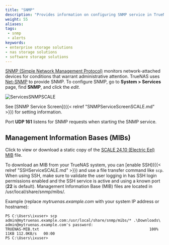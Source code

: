 ```yaml
---
title: "SNMP"
description: "Provides information on configuring SNMP service in TrueNAS SCALE."
weight: 55
aliases: 
tags:
 - snmp
 - alerts
keywords:
- enterprise storage solutions
- nas storage solutions
- software storage solutions
---
```


[SNMP (Simple Network Management Protocol)](https://tools.ietf.org/html/rfc1157) monitors network-attached devices for conditions that warrant administrative attention.
TrueNAS uses [Net-SNMP](https://sourceforge.net/projects/net-snmp/) to provide SNMP.
To configure SNMP, go to **System > Services** page, find **SNMP**, and click the <i class="material-icons" aria-hidden="true" title="Configure">edit</i>.

![ServicesSNMPSCALE](/images/SCALE/SystemSettings/SCALESNMPOptions.png "SCALE SNMP Service Options")

See [SNMP Service Screen]({{< relref "SNMPServiceScreenSCALE.md" >}}) for setting information.

Port **UDP 161** listens for SNMP requests when starting the SNMP service.

## Management Information Bases (MIBs)

Click to view or download a static copy of the <a href="https://www.truenas.com/docs/files/truenas-mib-electriceel.txt">SCALE 24.10 (Electric Eel) MIB</a> file.

To download an MIB from your TrueNAS system, you can [enable SSH]({{< relref "SSHServiceSCALE.md" >}}) and use a file transfer command like `scp`.
When using SSH, make sure to validate the user logging in has SSH login permissions enabled and the SSH service is active and using a known port (**22** is default).
Management Information Base (MIB) files are located in <file>/usr/local/share/snmp/mibs/</file>.

Example (replace *mytruenas.example.com* with your system IP address or hostname):
```
PS C:\Users\ixuser> scp admin@mytruenas.example.com:/usr/local/share/snmp/mibs/* .\Downloads\
admin@mytruenas.example.com's password:
TRUENAS-MIB.txt                                                 100%   11KB 112.0KB/s   00:00
PS C:\Users\ixuser>
```
